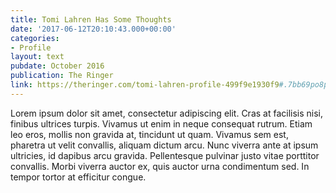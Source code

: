```yaml
---
title: Tomi Lahren Has Some Thoughts
date: '2017-06-12T20:10:43.000+00:00'
categories:
- Profile
layout: text
pubdate: October 2016
publication: The Ringer
link: https://theringer.com/tomi-lahren-profile-499f9e1930f9#.7bb69po8p
---
```


Lorem ipsum dolor sit amet, consectetur adipiscing elit. Cras at facilisis nisi, finibus ultrices turpis. Vivamus ut enim in neque consequat rutrum. Etiam leo eros, mollis non gravida at, tincidunt ut quam. Vivamus sem est, pharetra ut velit convallis, aliquam dictum arcu. Nunc viverra ante at ipsum ultricies, id dapibus arcu gravida. Pellentesque pulvinar justo vitae porttitor convallis. Morbi viverra auctor ex, quis auctor urna condimentum sed. In tempor tortor at efficitur congue.
